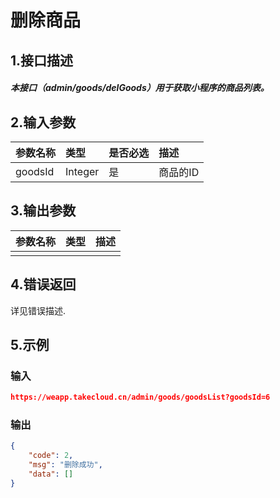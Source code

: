 # 删除商品

## 1.接口描述

##### 本接口（admin/goods/delGoods）用于获取小程序的商品列表。

## 2.输入参数

| 参数名称 | 类型 | 是否必选 | 描述 |
| :--- | :--- | :--- | :--- |
| goodsId | Integer | 是 | 商品的ID |

## 3.输出参数

| 参数名称 | 类型 | 描述 |
| :--- | :--- | :--- |
|  |  |  |

## 4.错误返回

详见错误描述.

## 5.示例

### 输入

```json
https://weapp.takecloud.cn/admin/goods/goodsList?goodsId=6
```

### 输出

```json
{
    "code": 2,
    "msg": "删除成功",
    "data": []
}
```



